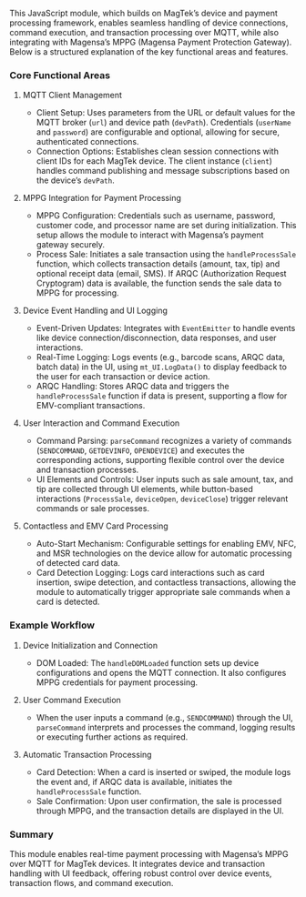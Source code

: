 This JavaScript module, which builds on MagTek’s device and payment processing framework, enables seamless handling of device connections, command execution, and transaction processing over MQTT, while also integrating with Magensa’s MPPG (Magensa Payment Protection Gateway). Below is a structured explanation of the key functional areas and features.

### Core Functional Areas

1. MQTT Client Management
   - Client Setup: Uses parameters from the URL or default values for the MQTT broker (`url`) and device path (`devPath`). Credentials (`userName` and `password`) are configurable and optional, allowing for secure, authenticated connections.
   - Connection Options: Establishes clean session connections with client IDs for each MagTek device. The client instance (`client`) handles command publishing and message subscriptions based on the device’s `devPath`.

2. MPPG Integration for Payment Processing
   - MPPG Configuration: Credentials such as username, password, customer code, and processor name are set during initialization. This setup allows the module to interact with Magensa’s payment gateway securely.
   - Process Sale: Initiates a sale transaction using the `handleProcessSale` function, which collects transaction details (amount, tax, tip) and optional receipt data (email, SMS). If ARQC (Authorization Request Cryptogram) data is available, the function sends the sale data to MPPG for processing.

3. Device Event Handling and UI Logging
   - Event-Driven Updates: Integrates with `EventEmitter` to handle events like device connection/disconnection, data responses, and user interactions.
   - Real-Time Logging: Logs events (e.g., barcode scans, ARQC data, batch data) in the UI, using `mt_UI.LogData()` to display feedback to the user for each transaction or device action.
   - ARQC Handling: Stores ARQC data and triggers the `handleProcessSale` function if data is present, supporting a flow for EMV-compliant transactions.

4. User Interaction and Command Execution
   - Command Parsing: `parseCommand` recognizes a variety of commands (`SENDCOMMAND`, `GETDEVINFO`, `OPENDEVICE`) and executes the corresponding actions, supporting flexible control over the device and transaction processes.
   - UI Elements and Controls: User inputs such as sale amount, tax, and tip are collected through UI elements, while button-based interactions (`ProcessSale`, `deviceOpen`, `deviceClose`) trigger relevant commands or sale processes.

5. Contactless and EMV Card Processing
   - Auto-Start Mechanism: Configurable settings for enabling EMV, NFC, and MSR technologies on the device allow for automatic processing of detected card data.
   - Card Detection Logging: Logs card interactions such as card insertion, swipe detection, and contactless transactions, allowing the module to automatically trigger appropriate sale commands when a card is detected.

### Example Workflow

1. Device Initialization and Connection
   - DOM Loaded: The `handleDOMLoaded` function sets up device configurations and opens the MQTT connection. It also configures MPPG credentials for payment processing.

2. User Command Execution
   - When the user inputs a command (e.g., `SENDCOMMAND`) through the UI, `parseCommand` interprets and processes the command, logging results or executing further actions as required.

3. Automatic Transaction Processing
   - Card Detection: When a card is inserted or swiped, the module logs the event and, if ARQC data is available, initiates the `handleProcessSale` function.
   - Sale Confirmation: Upon user confirmation, the sale is processed through MPPG, and the transaction details are displayed in the UI.

### Summary

This module enables real-time payment processing with Magensa’s MPPG over MQTT for MagTek devices. It integrates device and transaction handling with UI feedback, offering robust control over device events, transaction flows, and command execution.